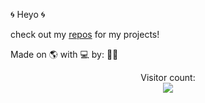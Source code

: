 :cyclone:
Heyo
:cyclone:

check out my [repos](https://github.com/Anthony-Andrews?tab=repositories) for my projects!

<!--
~~https://anthony-andrews.github.io~~ (website coming soon™)
-->

Made on 🌎 with 💻 by: 🧑‍💻

<p align="center"> 
  Visitor count:<br>
  <img src="https://profile-counter.glitch.me/Anthony-Andrews/count.svg" />
</p>
